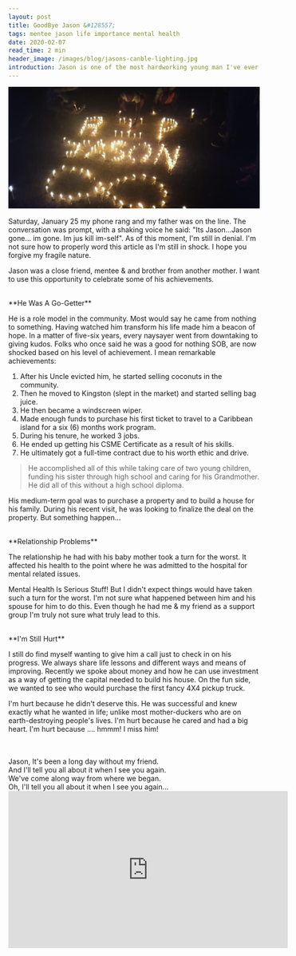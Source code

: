 ```yaml
---
layout: post
title: GoodBye Jason &#128557;
tags: mentee jason life importance mental health
date: 2020-02-07
read_time: 2 min
header_image: /images/blog/jasons-canble-lighting.jpg
introduction: Jason is one of the most hardworking young man I've ever known. I'm hurting at this moment but I'm trying my best to cope by sharing how this young man has turned over his life.
---
```



!["Good Bye Jason "](/images/blog/jasons-candle-lighting.jpg)

Saturday, January 25 my phone rang and my father was on the line. The conversation was prompt, with a shaking voice he said: "Its Jason...Jason gone... im gone. Im jus kill im-self". As of this moment, I'm still in denial. I'm not sure how to properly word this article as I'm still in shock. I hope you forgive my fragile nature.

Jason was a close friend, mentee & and brother from another mother. I want to use this opportunity to celebrate some of his achievements. 

<br/>
**He Was A Go-Getter**

He is a role model in the community. Most would say he came from nothing to something. Having watched him transform his life made him a beacon of hope. In a matter of five-six years, every naysayer went from downtaking to giving kudos. Folks who once said he was a good for nothing SOB, are now shocked based on his level of achievement. I mean remarkable achievements:

1. After his Uncle evicted him, he started selling coconuts in the community.
2. Then he moved to Kingston (slept in the market) and started selling bag juice.
3. He then became a windscreen wiper.
4. Made enough funds to purchase his first ticket to travel to a Caribbean island for a six (6) months work program.
5. During his tenure, he worked 3 jobs.
6. He ended up getting his CSME Certificate as a result of his skills.
7. He ultimately got a full-time contract due to his worth ethic and drive.

> He accomplished all of this while taking care of two young children, funding his sister through high school and caring for his Grandmother. He did all of this without a high school diploma.

His medium-term goal was to purchase a property and to build a house for his family. During his recent visit, he was looking to finalize the deal on the property. But something happen...


<br/>
**Relationship Problems**

The relationship he had with his baby mother took a turn for the worst. It affected his health to the point where he was admitted to the hospital for mental related issues. 

Mental Health Is Serious Stuff! But I didn't expect things would have taken such a turn for the worst. I'm not sure what happened between him and his spouse for him to do this. Even though he had me & my friend as a support group I'm truly not sure what truly lead to this.


<br/>
**I'm Still Hurt**

I still do find myself wanting to give him a call just to check in on his progress. We always share life lessons and different ways and means of improving. Recently we spoke about money and how he can use investment as a way of getting the capital needed to build his house. On the fun side, we wanted to see who would purchase the first fancy 4X4 pickup truck.

I'm hurt because he didn't deserve this. He was successful and knew exactly what he wanted in life; unlike most mother-duckers who are on earth-destroying people's lives. I'm hurt because he cared and had a big heart. I'm hurt because .... hmmm! I miss him!


<br/>
<br/>
Jason, It's been a long day without my friend.<br/>
And I'll tell you all about it when I see you again.<br/>
We've come along way from where we began. <br/>
Oh, I'll tell you all about it when I see you again...

<iframe width="560" height="315" src="https://www.youtube.com/embed/RgKAFK5djSk" frameborder="0" allow="accelerometer; autoplay; encrypted-media; gyroscope; picture-in-picture" allowfullscreen></iframe>